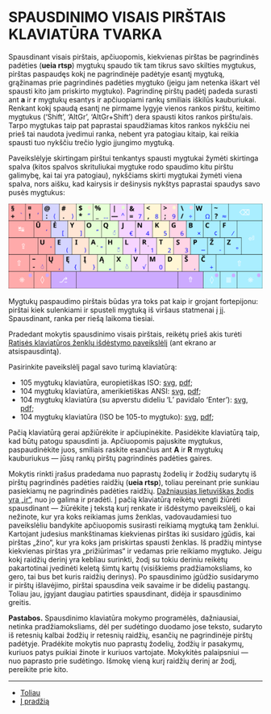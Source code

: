 
# SPAUSDINIMO VISAIS PIRŠTAIS KLAVIATŪRA TVARKA

Spausdinant visais pirštais, apčiuopomis, kiekvienas pirštas be pagrindinės padėties (__ueia rtsp__) mygtukų spaudo tik tam tikrus savo skilties mygtukus, pirštas paspaudęs kokį ne pagrindinėje padėtyje esantį mygtuką, grąžinamas prie pagrindinės padėties mygtuko (jeigu jam netenka iškart vėl spausti kito jam priskirto mygtuko). Pagrindinę pirštų padėtį padeda surasti ant __a__ ir __r__ mygtukų esantys ir apčiuopiami rankų smiliais iškilūs kauburiukai. Renkant kokį spaudą esantį ne pirmame lygyje vienos rankos pirštu, keitimo mygtukus (‘Shift’, ‘AltGr’, ‘AltGr+Shift’) dera spausti kitos rankos pirštu/ais. Tarpo mygtukas taip pat paprastai spaudžiamas kitos rankos nykščiu nei prieš tai naudota įvedimui ranka, nebent yra patogiau kitaip, kai reikia spausti tuo nykščiu trečio lygio įjungimo mygtuką.

Paveikslėlyje skirtingam pirštui tenkantys spausti mygtukai žymėti skirtinga spalva (kitos spalvos skrituliukai mygtuke rodo spaudimo kitu pirštu galimybę, kai tai yra patogiau), nykščiams skirti mygtukai žymėti viena spalva, nors aišku, kad kairysis ir dešinysis nykštys paprastai spaudys savo pusės mygtukus:

![Spausdinimo tvarka](images/ratise_spaudotvarka.svg)

Mygtukų paspaudimo pirštais būdas yra toks pat kaip ir grojant fortepijonu: pirštai kiek sulenkiami ir spusteli mygtuką iš viršaus statmenai į jį. Spausdinant, ranka per riešą laikoma tiesiai.

Pradedant mokytis spausdinimo visais pirštais, reikėtų prieš akis turėti [Ratisės klaviatūros ženklų išdėstymo paveikslėlį](images/lek_ratise_layout.png) (ant ekrano ar atsispausdintą).

Pasirinkite paveikslėlį pagal savo turimą klaviatūrą:
  - 105 mygtukų klaviatūra, europietiškas ISO: [svg](images/kb_lt_ratise.svg), [pdf](images/kb_lt_ratise.pdf);
  - 104 mygtukų klaviatūra, amerikietiškas ANSI: [svg](images/kb_lt_ratise_104_ansi.svg), [pdf](images/kb_lt_ratise_104_ansi.pdf);
  - 104 mygtukų klaviatūra (su apverstu dideliu ‘L’ pavidalo ‘Enter’): [svg](images/kb_lt_ratise_104_2.svg), [pdf](images/kb_lt_ratise_104_2.pdf);
  - 104 mygtukų klaviatūra (ISO be 105-to mygtuko): [svg](images/kb_lt_ratise_104_3.svg), [pdf](images/kb_lt_ratise_104_3.pdf);

Pačią klaviatūrą gerai apžiūrėkite ir apčiupinėkite. Pasidėkite klaviatūrą taip, kad būtų patogu spausdinti ja. Apčiuopomis pajuskite mygtukus, paspaudinėkite juos, smiliais raskite esančius ant __A__ ir __R__ mygtukų kauburiukus — jūsų rankų pirštų pagrindinės padėties gaires.

Mokytis rinkti įrašus pradedama nuo paprastų žodelių ir žodžių sudarytų iš pirštų pagrindinės padėties raidžių (__ueia rtsp__), toliau pereinant prie sunkiau pasiekiamų ne pagrindinės padėties raidžių. [Dažniausias lietuviškas žodis yra „ir“](dazn_zod.txt), nuo jo galima ir pradėti. Į pačią klaviatūrą reikėtų vengti žiūrėti spausdinant — žiūrėkite į tekstą kurį renkate ir išdėstymo paveikslėlį, o kai nežinote, kur yra koks reikiamas jums ženklas, vadovaudamiesi tuo paveikslėliu bandykite apčiuopomis susirasti reikiamą mygtuką tam ženklui. Kartojant judesius mankštinamas kiekvienas pirštas iki susidaro įgūdis, kai pirštas „žino“, kur yra koks jam priskirtas spausti ženklas. Iš pradžių mintyse kiekvienas pirštas yra „prižiūrimas“ ir vedamas prie reikiamo mygtuko. Jeigu kokį raidžių derinį yra kebliau surinkti, žodį su tokiu deriniu reikėtų pakartotinai įvedinėti keletą šimtų kartų (visiškiems pradžiamoksliams, ko gero, tai bus bet kuris raidžių derinys). Po spausdinimo įgūdžio susidarymo ir pirštų išlavėjimo, pirštai spausdina veik savaime ir be didelių pastangų. Toliau jau, įgyjant daugiau patirties spausdinant, didėja ir spausdinimo greitis.

__Pastabos.__ Spausdinimo klaviatūra mokymo programėlės, dažniausiai, netinka pradžiamoksliams, dėl per sudėtingo duodamo jose teksto, sudaryto iš retesnių kalbai žodžių ir retesnių raidžių, esančių ne pagrindinėje pirštų padėtyje. Pradėkite mokytis nuo paprastų žodelių, žodžių ir pasakymų, kuriuos patys puikiai žinote ir kuriuos vartojate. Mokykitės palaipsniui — nuo paprasto prie sudėtingo. Išmokę vieną kurį raidžių derinį ar žodį, pereikite prie kito.


-------------------------
+ [Toliau](testies_mygtukai.md)
+ [Į pradžią](../README.md)
